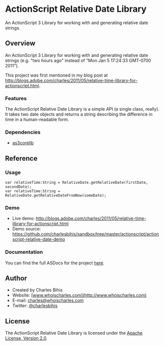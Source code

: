 # ActionScript Relative Date Library

An ActionScript 3 Library for working with and generating relative date strings.

## Overview

An ActionScript 3 Library for working with and generating relative date strings (e.g. "two hours ago" instead of "Mon Jan 5 17:24:33 GMT-0700 2011").

This project was first mentioned in my blog post at http://blogs.adobe.com/charles/2011/05/relative-time-library-for-actionscript.html.

### Features

The ActionScript Relative Date Library is a simple API (a single class, really).  It takes two date objects and returns a string describing the difference in time in a human-readable form.

### Dependencies

* [as3corelib](https://github.com/mikechambers/as3corelib)

## Reference

### Usage

	var relativeTime:String = RelativeDate.getRelativeDate(firstDate, secondDate);
	var relativeTime:String = RelativeDate.getRelativeDateFromNow(someDate);

### Demo

* Live demo: http://blogs.adobe.com/charles/2011/05/relative-time-library-for-actionscript.html
* Demo source: https://github.com/charlesbihis/sandbox/tree/master/actionscript/actionscript-relative-date-demo

### Documentation

You can find the full ASDocs for the project [here](http://charlesbihis.github.com/actionscript-relative-date/docs/).

## Author

* Created by Charles Bihis
* Website: [www.whoischarles.com](http://www.whoischarles.com)
* E-mail: [charles@whoischarles.com](mailto:charles@whoischarles.com)
* Twitter: [@charlesbihis](http://www.twitter.com/charlesbihis)

## License

The ActionScript Relative Date Library is licensed under the [Apache License, Version 2.0](http://www.apache.org/licenses/LICENSE-2.0).